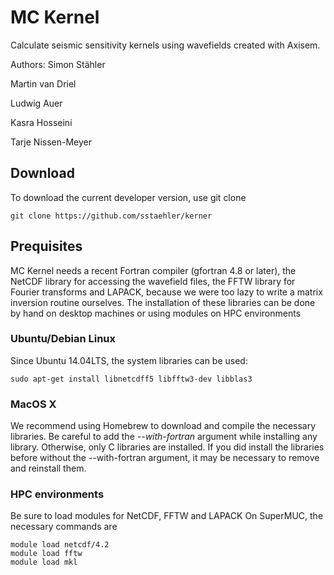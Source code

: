 MC Kernel
======

Calculate seismic sensitivity kernels using wavefields created with Axisem.

Authors:
Simon Stähler

Martin van Driel

Ludwig Auer

Kasra Hosseini

Tarje Nissen-Meyer

## Download
To download the current developer version, use git clone
```
git clone https://github.com/sstaehler/kerner
```

## Prequisites
MC Kernel needs a recent Fortran compiler (gfortran 4.8 or later), the NetCDF library for accessing the wavefield files, the FFTW library for Fourier transforms and LAPACK, because we were too lazy to write a matrix inversion routine ourselves. The installation of these libraries can be done by hand on desktop machines or using modules on HPC environments
### Ubuntu/Debian Linux
Since Ubuntu 14.04LTS, the system libraries can be used:
```
sudo apt-get install libnetcdff5 libfftw3-dev libblas3
```

### MacOS X
We recommend using Homebrew to download and compile the necessary libraries. Be careful to add the *--with-fortran* argument while installing any library. Otherwise, only C libraries are installed. If you did install the libraries before without the --with-fortran argument, it may be necessary to remove and reinstall them.

### HPC environments
Be sure to load modules for NetCDF, FFTW and LAPACK
On SuperMUC, the necessary commands are
```
module load netcdf/4.2
module load fftw
module load mkl
```
